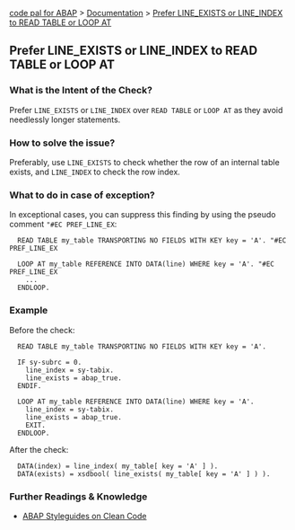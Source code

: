 [code pal for ABAP](../../README.md) > [Documentation](../check_documentation.md) > [Prefer LINE_EXISTS or LINE_INDEX to READ TABLE or LOOP AT](prefer-line-exists.md)

## Prefer LINE_EXISTS or LINE_INDEX to READ TABLE or LOOP AT

### What is the Intent of the Check?

Prefer `LINE_EXISTS` or `LINE_INDEX` over `READ TABLE` or `LOOP AT` as they avoid needlessly longer statements.

### How to solve the issue?

Preferably, use `LINE_EXISTS` to check whether the row of an internal table exists, and `LINE_INDEX` to check the row index.

### What to do in case of exception?

In exceptional cases, you can suppress this finding by using the pseudo comment `"#EC PREF_LINE_EX`:

```abap
  READ TABLE my_table TRANSPORTING NO FIELDS WITH KEY key = 'A'. "#EC PREF_LINE_EX
```

```abap
  LOOP AT my_table REFERENCE INTO DATA(line) WHERE key = 'A'. "#EC PREF_LINE_EX
    ...
  ENDLOOP.
```

### Example

Before the check:

```abap
  READ TABLE my_table TRANSPORTING NO FIELDS WITH KEY key = 'A'.
  
  IF sy-subrc = 0.
    line_index = sy-tabix.
    line_exists = abap_true.
  ENDIF.
```

```abap
  LOOP AT my_table REFERENCE INTO DATA(line) WHERE key = 'A'.
    line_index = sy-tabix.
    line_exists = abap_true.
    EXIT.
  ENDLOOP.
```

After the check:

```abap
  DATA(index) = line_index( my_table[ key = 'A' ] ).
  DATA(exists) = xsdbool( line_exists( my_table[ key = 'A' ] ) ).
```

### Further Readings & Knowledge

* [ABAP Styleguides on Clean Code](https://github.com/SAP/styleguides/blob/main/clean-abap/CleanABAP.md#prefer-line_exists-to-read-table-or-loop-at)
